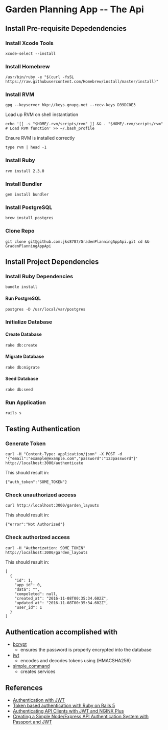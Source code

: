 # Garden Planning App -- The Api

## Install Pre-requisite Depedendencies

### Install Xcode Tools

```
xcode-select --install
```

### Install Homebrew
```
/usr/bin/ruby -e "$(curl -fsSL https://raw.githubusercontent.com/Homebrew/install/master/install)"
```

### Install RVM

```
gpg --keyserver hkp://keys.gnupg.net --recv-keys D39DC0E3
```

Load up RVM on shell instantiation

```
echo '[[ -s "$HOME/.rvm/scripts/rvm" ]] && . "$HOME/.rvm/scripts/rvm" # Load RVM function' >> ~/.bash_profile
```

Ensure RVM is installed correctly

```
type rvm | head -1
```

### Install Ruby

```
rvm install 2.3.0
```

### Install Bundler

```
gem install bundler
```

### Install PostgreSQL

```
brew install postgres
```

### Clone Repo

```
git clone git@github.com:jks8787/GradenPlanningAppApi.git cd && GradenPlanningAppApi
```

## Install Project Dependencies

### Install Ruby Dependencies

```
bundle install
```

#### Run PostgreSQL

```
postgres -D /usr/local/var/postgres
```

### Initialize Database

#### Create Database

```
rake db:create
```

#### Migrate Database

```
rake db:migrate
```

#### Seed Database

```
rake db:seed
```

### Run Application

```
rails s
```

## Testing Authentication

### Generate Token

```
curl -H "Content-Type: application/json" -X POST -d '{"email":"example@example.com","password":"123password"}' http://localhost:3000/authenticate
```

This should result in:

```
{"auth_token":"SOME_TOKEN"}
```

### Check unauthorized access

```
curl http://localhost:3000/garden_layouts
```

This should result in:

```
{"error":"Not Authorized"}
```

### Check authorized access

```
curl -H "Authorization: SOME_TOKEN" http://localhost:3000/garden_layouts
```

This should result in:

```
[
  {
    "id": 1,
    "app_id": 0,
    "data": "",
    "compeleted": null,
    "created_at": "2016-11-08T00:35:34.602Z",
    "updated_at": "2016-11-08T00:35:34.602Z",
    "user_id": 1
  }
]
```

## Authentication accomplished with
- [bcrypt](https://rubygems.org/gems/bcrypt/versions/3.1.11)
  - ensures the password is properly encrypted into the database
- [jwt](https://rubygems.org/gems/jwt/versions/1.5.4)
  - encodes and decodes tokens using (HMACSHA256)
- [simple_command](https://rubygems.org/gems/simple_command/versions/0.0.9)
  - creates services

## References
- [Authentication with JWT](https://www.driftingruby.com/episodes/rails-api-authentication-with-jwt)
- [Token based authentication with Ruby on Rails 5](https://github.com/pluralsight/guides/blob/master/published/ruby-ruby-on-rails/token-based-authentication-with-ruby-on-rails-5-api/article.md)
- [Authenticating API Clients with JWT and NGINX Plus](https://www.nginx.com/blog/authenticating-api-clients-jwt-nginx-plus/)
- [Creating a Simple Node/Express API Authentication System with Passport and JWT](http://blog.slatepeak.com/creating-a-simple-node-express-api-authentication-system-with-passport-and-jwt/)
